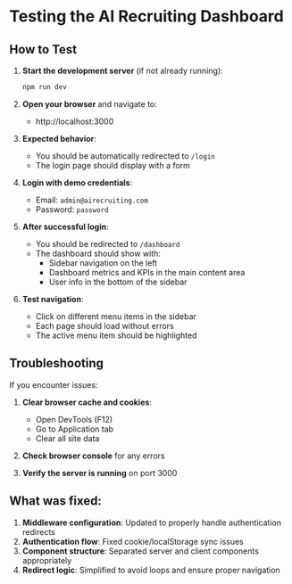 # Testing the AI Recruiting Dashboard

## How to Test

1. **Start the development server** (if not already running):
   ```bash
   npm run dev
   ```

2. **Open your browser** and navigate to:
   - http://localhost:3000

3. **Expected behavior**:
   - You should be automatically redirected to `/login`
   - The login page should display with a form

4. **Login with demo credentials**:
   - Email: `admin@airecruiting.com`
   - Password: `password`

5. **After successful login**:
   - You should be redirected to `/dashboard`
   - The dashboard should show with:
     - Sidebar navigation on the left
     - Dashboard metrics and KPIs in the main content area
     - User info in the bottom of the sidebar

6. **Test navigation**:
   - Click on different menu items in the sidebar
   - Each page should load without errors
   - The active menu item should be highlighted

## Troubleshooting

If you encounter issues:

1. **Clear browser cache and cookies**:
   - Open DevTools (F12)
   - Go to Application tab
   - Clear all site data

2. **Check browser console** for any errors

3. **Verify the server is running** on port 3000

## What was fixed:

1. **Middleware configuration**: Updated to properly handle authentication redirects
2. **Authentication flow**: Fixed cookie/localStorage sync issues
3. **Component structure**: Separated server and client components appropriately
4. **Redirect logic**: Simplified to avoid loops and ensure proper navigation